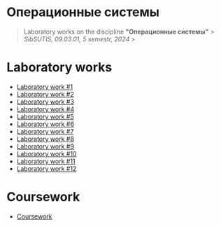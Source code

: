# Операционные системы 

> Laboratory works on the discipline **"Операционные системы"**  >  
> *SibSUTIS, 09.03.01, 5 semestr, 2024*  >  

# Laboratory works
* [Laboratory work #1](lab1/)
* [Laboratory work #2](lab2/)
* [Laboratory work #3](lab3/)
* [Laboratory work #4](lab4/)
* [Laboratory work #5](lab5/)
* [Laboratory work #6](lab6/)
* [Laboratory work #7](lab7/)
* [Laboratory work #8](lab8/)
* [Laboratory work #9](lab9/)
* [Laboratory work #10](lab10/)
* [Laboratory work #11](lab11/)
* [Laboratory work #12](lab12/)

# Coursework
* [Coursework](coursework/)
